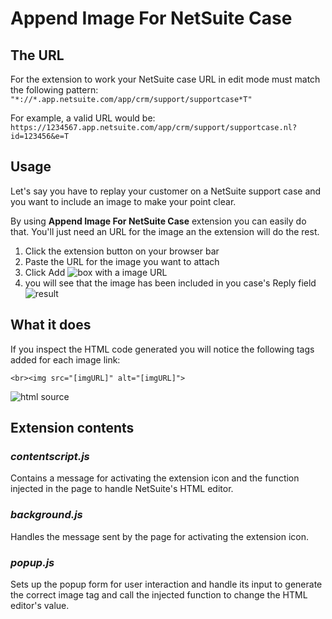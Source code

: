 # Append Image For NetSuite Case

## The URL

For the extension to work your NetSuite case URL in edit mode must match the following pattern: `"*://*.app.netsuite.com/app/crm/support/supportcase*T"`

For example, a valid URL would be: `https://1234567.app.netsuite.com/app/crm/support/supportcase.nl?id=123456&e=T`

## Usage

Let's say you have to replay your customer on a NetSuite support case and you want to include an image to make your point clear.

By using **Append Image For NetSuite Case** extension you can easily do that. You'll just need an URL for the image an the extension will do the rest.

1. Click the extension button on your browser bar
2. Paste the URL for the image you want to attach
3. Click Add
![box with a image URL](https://i.imgur.com/Qxei3Mr.png)
4. you will see that the image has been included in you case's Reply field
![result](https://i.imgur.com/HB80JFS.png)

## What it does

If you inspect the HTML code generated you will notice the following tags  added for each image link:

`<br><img src="[imgURL]" alt="[imgURL]">`

![html source](https://i.imgur.com/wPBeayj.png)

## Extension contents

### ***contentscript.js***

Contains a message for activating the extension icon and the function injected in the page to handle NetSuite's HTML editor.

### ***background.js***

Handles the message sent by the page for activating the extension icon.

### ***popup.js***

Sets up the popup form for user interaction and handle its input to generate the correct image tag and call the injected function to change the HTML editor's value.
